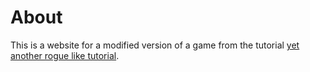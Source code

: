 # About
This is a website for a modified version of a game from the tutorial [yet another rogue like tutorial](https://github.com/aaronsnoswell/Yet-Another-Rogue-Like.git).
